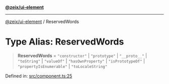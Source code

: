 [**@zeix/ui-element**](../README.md)

***

[@zeix/ui-element](../globals.md) / ReservedWords

# Type Alias: ReservedWords

> **ReservedWords** = `"constructor"` \| `"prototype"` \| `"__proto__"` \| `"toString"` \| `"valueOf"` \| `"hasOwnProperty"` \| `"isPrototypeOf"` \| `"propertyIsEnumerable"` \| `"toLocaleString"`

Defined in: [src/component.ts:25](https://github.com/zeixcom/ui-element/blob/ca211b4b90c507d609f4e96effa3624e9208d00e/src/component.ts#L25)
